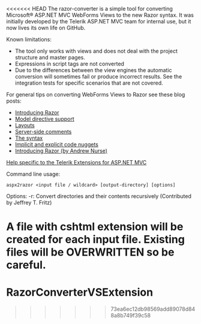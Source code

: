 <<<<<<< HEAD
The razor-converter is a simple tool for converting Microsoft&reg; ASP.NET MVC WebForms Views to the new Razor syntax.
It was initially developed by the Telerik ASP.NET MVC team for internal use, but it now lives its own life on GitHub.

Known limitations:

* The tool only works with views and does not deal with the project structure and master pages.
* Expressions in script tags are not converted
* Due to the differences between the view engines the automatic conversion will sometimes fail or produce incorrect results. See the integration tests for specific scenarios that are not covered.

For general tips on converting WebForms Views to Razor see these blog posts:

* [Introducing Razor](http://weblogs.asp.net/scottgu/archive/2010/07/02/introducing-razor.aspx)
* [Model directive support](http://weblogs.asp.net/scottgu/archive/2010/10/19/asp-net-mvc-3-new-model-directive-support-in-razor.aspx)
* [Layouts](http://weblogs.asp.net/scottgu/archive/2010/10/22/asp-net-mvc-3-layouts.aspx)
* [Server-side comments](http://weblogs.asp.net/scottgu/archive/2010/11/12/asp-net-mvc-3-server-side-comments-with-razor.aspx)
* [The <text> syntax](http://weblogs.asp.net/scottgu/archive/2010/12/15/asp-net-mvc-3-razor-s-and-lt-text-gt-syntax.aspx)
* [Implicit and explicit code nuggets](http://weblogs.asp.net/scottgu/archive/2010/12/16/asp-net-mvc-3-implicit-and-explicit-code-nuggets-with-razor.aspx)
* [Introducing Razor (by Andrew Nurse)](http://blog.andrewnurse.net/2010/07/03/IntroducingRazorNdashANewViewEngineForASPNet.aspx)

[Help specific to the Telerik Extensions for ASP.NET MVC](http://www.telerik.com/help/aspnet-mvc/using-with-the-razor-view-engine.html)

Command line usage:

`aspx2razor <input file / wildcard> [output-directory] [options]`

Options:
  -r: Convert directories and their contents recursively (Contributed by Jeffrey T. Fritz)

A file with cshtml extension will be created for each input file.
Existing files will be OVERWRITTEN so be careful.
=======
RazorConverterVSExtension
=========================
>>>>>>> 73ea6ec12db98569add89078d848a8b749f39c58
